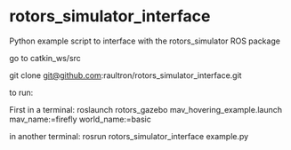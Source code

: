# rotors_simulator_interface
Python example script to interface with the rotors_simulator ROS package

go to catkin_ws/src

git clone git@github.com:raultron/rotors_simulator_interface.git

to run:

First in a terminal:
roslaunch rotors_gazebo mav_hovering_example.launch mav_name:=firefly world_name:=basic

in another terminal:
rosrun rotors_simulator_interface example.py
